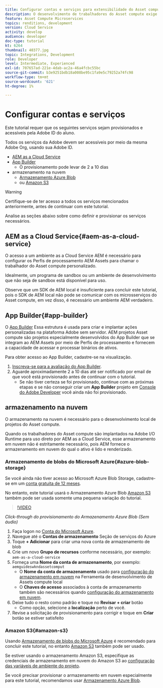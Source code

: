 ```yaml
---
title: Configurar contas e serviços para extensibilidade do Asset compute
description: O desenvolvimento de trabalhadores do Asset compute exige acesso a contas e serviços, incluindo AEM as a Cloud Service, App Builder e armazenamento em nuvem fornecido pela Microsoft ou Amazon.
feature: Asset Compute Microservices
topics: renditions, development
version: Cloud Service
activity: develop
audience: developer
doc-type: tutorial
kt: 6264
thumbnail: 40377.jpg
topic: Integrations, Development
role: Developer
level: Intermediate, Experienced
exl-id: 707657ad-221e-4dab-ac2a-46a4fcbc55bc
source-git-commit: b3e9251bdb18a008be95c1fa9e5c79252a74fc98
workflow-type: tm+mt
source-wordcount: '621'
ht-degree: 1%

---
```


# Configurar contas e serviços

Este tutorial requer que os seguintes serviços sejam provisionados e acessíveis pela Adobe ID do aluno.

Todos os serviços da Adobe devem ser acessíveis por meio da mesma Adobe Org, usando sua Adobe ID.

+ [AEM as a Cloud Service](#aem-as-a-cloud-service)
+ [App Builder](#app-builder)
   + O provisionamento pode levar de 2 a 10 dias
+ armazenamento na nuvem
   + [Armazenamento Azure Blob](https://azure.microsoft.com/en-us/services/storage/blobs/)
   + ou [Amazon S3](https://aws.amazon.com/s3/?did=ft_card&amp;trk=ft_card)

>[!WARNING]
>
>Certifique-se de ter acesso a todos os serviços mencionados anteriormente, antes de continuar com este tutorial.
> 
> Analise as seções abaixo sobre como definir e provisionar os serviços necessários.

## AEM as a Cloud Service{#aem-as-a-cloud-service}

O acesso a um ambiente as a Cloud Service AEM é necessário para configurar os Perfis de processamento AEM Assets para chamar o trabalhador do Asset compute personalizado.

Idealmente, um programa de sandbox ou um ambiente de desenvolvimento que não seja de sandbox está disponível para uso.

Observe que um SDK de AEM local é insuficiente para concluir este tutorial, pois o SDK de AEM local não pode se comunicar com os microsserviços do Asset compute, em vez disso, é necessário um ambiente AEM verdadeiro.

## App Builder{#app-builder}

O [App Builder](https://developer.adobe.com/app-builder/) Essa estrutura é usada para criar e implantar ações personalizadas na plataforma Adobe sem servidor. AEM projetos Asset compute são projetos especialmente desenvolvidos do App Builder que se integram ao AEM Assets por meio de Perfis de processamento e fornecem a capacidade de acessar e processar binários de ativos.

Para obter acesso ao App Builder, cadastre-se na visualização.

1. [Inscreva-se para a avaliação do App Builder](https://developer.adobe.com/app-builder/trial/).
1. Aguarde aproximadamente 2 a 10 dias até ser notificado por email de que você está provisionado antes de continuar com o tutorial.
   + Se não tiver certeza se foi provisionado, continue com as próximas etapas e se não conseguir criar um __App Builder__ projeto em [Console do Adobe Developer](https://developer.adobe.com/console/) você ainda não foi provisionado.

## armazenamento na nuvem

O armazenamento na nuvem é necessário para o desenvolvimento local de projetos do Asset compute.

Quando os trabalhadores do Asset compute são implantados na Adobe I/O Runtime para uso direto por AEM as a Cloud Service, esse armazenamento em nuvem não é estritamente necessário, pois AEM fornece o armazenamento em nuvem do qual o ativo é lido e renderizado.

### Armazenamento de blobs do Microsoft Azure{#azure-blob-storage}

Se você ainda não tiver acesso ao Microsoft Azure Blob Storage, cadastre-se em um [conta gratuita de 12 meses](https://azure.microsoft.com/en-us/free/).

No entanto, este tutorial usará o Armazenamento Azure Blob [Amazon S3](#amazon-s3) também pode ser usada somente uma pequena variação do tutorial.

>[!VIDEO](https://video.tv.adobe.com/v/40377?quality=12&learn=on)

_Click-through do provisionamento do Armazenamento Azure Blob (Sem áudio)_

1. Faça logon no [Conta do Microsoft Azure](https://azure.microsoft.com/en-us/account/).
1. Navegue até o __Contas de armazenamento__ Seção de serviços do Azure
1. Toque __+ Adicionar__ para criar uma nova conta de armazenamento de blob
1. Crie um novo __Grupo de recursos__ conforme necessário, por exemplo: `aem-as-a-cloud-service`
1. Forneça uma __Nome da conta de armazenamento__, por exemplo: `aemguideswkndassetcomput`
   + O __Nome da conta de armazenamento__  usado para [configuração do armazenamento em nuvem](../develop/environment-variables.md) na Ferramenta de desenvolvimento de Assets compute local
   + O __Chaves de acesso__ associados à conta de armazenamento também são necessários quando [configuração do armazenamento em nuvem](../develop/environment-variables.md).
1. Deixe tudo o resto como padrão e toque no __Revisar + criar__ botão
   + Como opção, selecione a __localização__ perto de você.
1. Revise a solicitação de provisionamento para corrigir e toque em __Criar__ botão se estiver satisfeito

### Amazon S3{#amazon-s3}

Usando [Armazenamento de blobs do Microsoft Azure](#azure-blob-storage) é recomendado para concluir este tutorial, no entanto [Amazon S3](https://aws.amazon.com/s3/?did=ft_card&amp;trk=ft_card) também pode ser usado.

Se estiver usando o armazenamento Amazon S3, especifique as credenciais de armazenamento em nuvem do Amazon S3 ao [configuração das variáveis de ambiente do projeto](../develop/environment-variables.md#amazon-s3).

Se você precisar provisionar o armazenamento em nuvem especialmente para este tutorial, recomendamos usar [Armazenamento Azure Blob](#azure-blob-storage).

